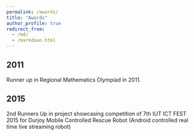 ```yaml
---
permalink: /awards/
title: "Awards"
author_profile: true
redirect_from: 
  - /md/
  - /markdown.html
---
```


## 2011
Runner up in Regional Mathematics Olympiad in 2011. 

## 2015

2nd Runners Up in project showcasing competition of 7th IUT ICT FEST 2015 for Durjoy Mobile Controlled Rescue Robot (Android controlled real time live streaming robot)
